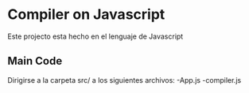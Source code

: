 # Compiler on Javascript

Este projecto esta hecho en el lenguaje de Javascript

## Main Code

Dirigirse a la carpeta src/ a los siguientes archivos:
-App.js
-compiler.js
